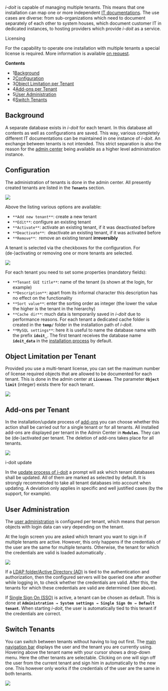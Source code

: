 _i-doit_ is capable of managing multiple tenants. This means that one installation can map one or more independent [IT documentations](/display/en/Glossary). The use cases are diverse: from sub-organizations which need to document separately of each other to system houses, which document customer IT in dedicated instances, to hosting providers which provide _i-doit_ as a service.

Licensing

For the capability to operate one installation with multiple tenants a special license is required. More information is available [on request](https://www.i-doit.com/en/company/contact/).

**Contents**

*   1[Background](#MultiTenants-Background)
*   2[Configuration](#MultiTenants-Configuration)
*   3[Object Limitation per Tenant](#MultiTenants-ObjectLimitationperTenant)
*   4[Add-ons per Tenant](#MultiTenants-Add-onsperTenant)
*   5[User Administration](#MultiTenants-UserAdministration)
*   6[Switch Tenants](#MultiTenants-SwitchTenants)

Background
----------

A separate database exists in _i-doit_ for each tenant. In this database all contents as well as configurations are saved. This way, various completely different IT documentations can be maintained in one instance of _i-doit_. An exchange between tenants is not intended. This strict separation is also the reason for the [admin center](/display/en/Admin+Center) being available as a higher level administration instance.

Configuration
-------------

The administration of tenants is done in the admin center. All presently created tenants are listed in the **`Tenants`** section.

![](/download/attachments/44171296/admin_center_tenants.png?version=1&modificationDate=1490626936690&api=v2)

Above the listing various options are available:

*   `**Add new tenant**`: create a new tenant
*   `**Edit**`: configure an existing tenant
*   `**Activate**`: activate an existing tenant, if it was deactivated before
*   `**Deactivate**`:  deactivate an existing tenant, if it was activated before
*   `**Remove**`:  remove an existing tenant **irreversibly**

A tenant is selected via the checkboxes for the configuration. For (de-)activating or removing one or more tenants are selected.

![](/download/attachments/44171296/admin_center_tenant_edit.png?version=1&modificationDate=1490626966649&api=v2)

For each tenant you need to set some properties (mandatory fields):

*   `**Tenant GUI title**`: name of the tenant (is shown at the login, for example)
*   `**Description**`: apart from its informal character this description has no effect on the functionality
*   `**Sort value**`: enter the sorting order as integer (the lower the value the higher is the tenant in the hierarchy)
*   `**Cache dir**`: much data is temporarily saved in _i-doit_ due to performance reasons. For each tenant a dedicated cache folder is created in the **`temp/`** folder in the installation path of _i-doit_.
*   `**MySQL settings**`: here it is useful to name the database name with the prefix **`idoit_`**. The first tenant receives the database name **`idoit_data`** in the [installation process](/display/en/Setup) by default.

Object Limitation per Tenant
----------------------------

Provided you use a multi-tenant license, you can set the maximum number of license required objects that are allowed to be documented for each tenant. This is done in the admin center at **`Licenses`**. The parameter **`Object limit`** (integer) exists there for each tenant.

![](/download/attachments/44171296/admin_center_licenses.png?version=1&modificationDate=1490626966923&api=v2)

Add-ons per Tenant
------------------

In the installation/update process of [add-ons](/display/en/i-doit+pro+Add-ons) you can choose whether this action shall be carried out for a single tenant or for all tenants. All installed add-ons are displayed per tenant in the Admin Center in **`Modules`**. They can be (de-)activated per tenant. The deletion of add-ons takes place for all tenants.

![](/download/attachments/44171296/admin_center_modules.png?version=1&modificationDate=1490626996649&api=v2)

i-doit update

In the [update process of i-doit](/display/en/Update) a prompt will ask which tenant databases shall be updated. All of them are marked as selected by default. It is strongly recommended to take all tenant databases into account when updating. A deviation only applies in specific and well justified cases (by the support, for example).

User Administration
-------------------

The [user administration](/display/en/Initial+Login) is configured per tenant, which means that person objects with login data can vary depending on the tenant.

At the login screen you are asked which tenant you want to sign in if multiple tenants are active. However, this only happens if the credentials of the user are the same for multiple tenants. Otherwise, the tenant for which the credentials are valid is loaded automatically .

![](/download/attachments/44171296/login_multi-tenant.png?version=1&modificationDate=1490626996669&api=v2)

If a [LDAP folder/Active Directory (AD)](/pages/viewpage.action?pageId=37355601) is tied to the authentication and authorization, then the configured servers will be queried one after another while logging in, to check whether the credentials are valid. After this, the tenants for which these credentials are valid are determined (see above).

If [Single Sign On (SSO)](/pages/viewpage.action?pageId=37355648) is active, a tenant can be chosen as default. This is done at **`Administration → System settings → Single Sign On → Default tenant`**. When starting _i-doit_, the user is automatically tied to this tenant if the credentials are correct.

Switch Tenants
--------------

You can switch between tenants without having to log out first. The [main navigation bar](../../basics/structure-of-the-it-documentation.md) displays the user and the tenant you are currently using. Hovering above the tenant name with your cursor shows a drop-down menu. Here the other tenants are selectable. Clicking on one will sign off the user from the current tenant and sign him in automatically to the new one. This however only works if the credentials of the user are the same in both tenants.

![](/download/attachments/44171296/logged_in.png?version=1&modificationDate=1490626996681&api=v2)